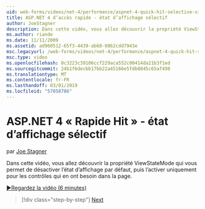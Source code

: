 ```yaml
---
uid: web-forms/videos/net-4/performance/aspnet-4-quick-hit-selective-view-state
title: ASP.NET 4 d’accès rapide - état d’affichage sélectif
author: JoeStagner
description: Dans cette vidéo, vous allez découvrir la propriété ViewStateMode qui vous permet de désactiver l’état d’affichage par défaut, puis l’activer uniquement pour les contrôles que requi...
ms.author: riande
ms.date: 11/11/2009
ms.assetid: ad960512-65f3-4439-ab68-0862cdd7943e
msc.legacyurl: /web-forms/videos/net-4/performance/aspnet-4-quick-hit-selective-view-state
msc.type: video
ms.openlocfilehash: 0c3223c39106ccf229aca552c00414da21b3f1ed
ms.sourcegitcommit: 24b1f6decbb17bb22a45166e5fdb0845c65af498
ms.translationtype: MT
ms.contentlocale: fr-FR
ms.lasthandoff: 03/01/2019
ms.locfileid: "57058786"
---
```

<a name="aspnet-4-quick-hit---selective-view-state"></a>ASP.NET 4 « Rapide Hit » - état d’affichage sélectif
====================
par [Joe Stagner](https://github.com/JoeStagner)

Dans cette vidéo, vous allez découvrir la propriété ViewStateMode qui vous permet de désactiver l’état d’affichage par défaut, puis l’activer uniquement pour les contrôles qui en ont besoin dans la page.

[&#9654;Regardez la vidéo (6 minutes)](https://channel9.msdn.com/Blogs/ASP-NET-Site-Videos/aspnet-4-quick-hit-selective-view-state)

> [!div class="step-by-step"]
> [Next](aspnet-4-quick-hit-easy-state-compression.md)

